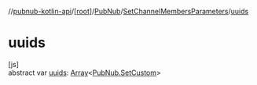 //[pubnub-kotlin-api](../../../../index.md)/[[root]](../../index.md)/[PubNub](../index.md)/[SetChannelMembersParameters](index.md)/[uuids](uuids.md)

# uuids

[js]\
abstract var [uuids](uuids.md): [Array](https://kotlinlang.org/api/latest/jvm/stdlib/kotlin/-array/index.html)&lt;[PubNub.SetCustom](../-set-custom/index.md)&gt;
